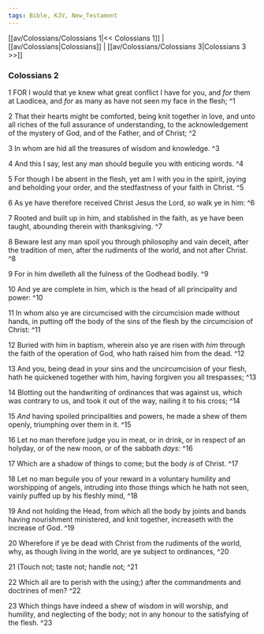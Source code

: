 ```yaml
---
tags: Bible, KJV, New_Testament
---
```


[[av/Colossians/Colossians 1|<< Colossians 1]] | [[av/Colossians|Colossians]] | [[av/Colossians/Colossians 3|Colossians 3 >>]]

### Colossians 2

1 FOR I would that ye knew what great conflict I have for you, and _for_ them at Laodicea, and _for_ as many as have not seen my face in the flesh; ^1

2 That their hearts might be comforted, being knit together in love, and unto all riches of the full assurance of understanding, to the acknowledgement of the mystery of God, and of the Father, and of Christ; ^2

3 In whom are hid all the treasures of wisdom and knowledge. ^3

4 And this I say, lest any man should beguile you with enticing words. ^4

5 For though I be absent in the flesh, yet am I with you in the spirit, joying and beholding your order, and the stedfastness of your faith in Christ. ^5

6 As ye have therefore received Christ Jesus the Lord, _so_ walk ye in him: ^6

7 Rooted and built up in him, and stablished in the faith, as ye have been taught, abounding therein with thanksgiving. ^7

8 Beware lest any man spoil you through philosophy and vain deceit, after the tradition of men, after the rudiments of the world, and not after Christ. ^8

9 For in him dwelleth all the fulness of the Godhead bodily. ^9

10 And ye are complete in him, which is the head of all principality and power: ^10

11 In whom also ye are circumcised with the circumcision made without hands, in putting off the body of the sins of the flesh by the circumcision of Christ: ^11

12 Buried with him in baptism, wherein also ye are risen with _him_ through the faith of the operation of God, who hath raised him from the dead. ^12

13 And you, being dead in your sins and the uncircumcision of your flesh, hath he quickened together with him, having forgiven you all trespasses; ^13

14 Blotting out the handwriting of ordinances that was against us, which was contrary to us, and took it out of the way, nailing it to his cross; ^14

15 _And_ having spoiled principalities and powers, he made a shew of them openly, triumphing over them in it. ^15

16 Let no man therefore judge you in meat, or in drink, or in respect of an holyday, or of the new moon, or of the sabbath _days:_ ^16

17 Which are a shadow of things to come; but the body _is_ of Christ. ^17

18 Let no man beguile you of your reward in a voluntary humility and worshipping of angels, intruding into those things which he hath not seen, vainly puffed up by his fleshly mind, ^18

19 And not holding the Head, from which all the body by joints and bands having nourishment ministered, and knit together, increaseth with the increase of God. ^19

20 Wherefore if ye be dead with Christ from the rudiments of the world, why, as though living in the world, are ye subject to ordinances, ^20

21 (Touch not; taste not; handle not; ^21

22 Which all are to perish with the using;) after the commandments and doctrines of men? ^22

23 Which things have indeed a shew of wisdom in will worship, and humility, and neglecting of the body; not in any honour to the satisfying of the flesh. ^23
